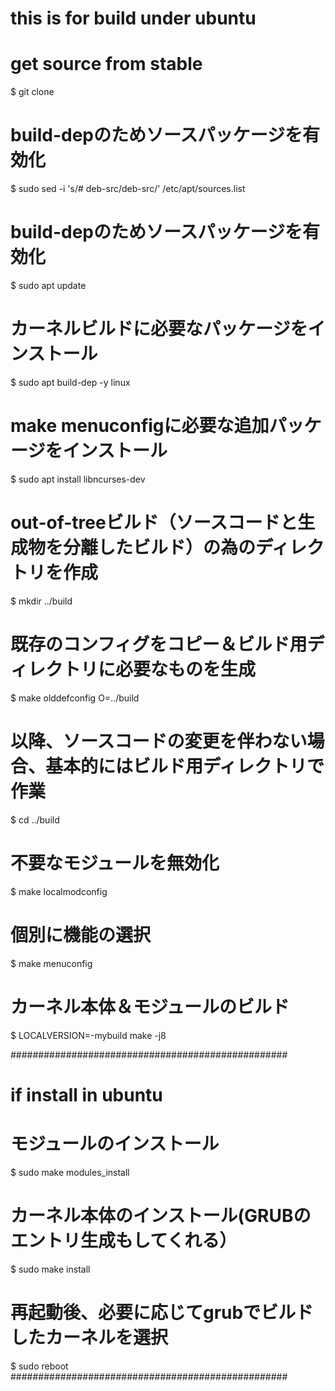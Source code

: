 # this is for build under ubuntu

# get source from stable
$ git clone

# build-depのためソースパッケージを有効化
$ sudo sed -i 's/# deb-src/deb-src/' /etc/apt/sources.list
# build-depのためソースパッケージを有効化
$ sudo apt update
# カーネルビルドに必要なパッケージをインストール
$ sudo apt build-dep -y linux
# make menuconfigに必要な追加パッケージをインストール
$ sudo apt install libncurses-dev

# out-of-treeビルド（ソースコードと生成物を分離したビルド）の為のディレクトリを作成
$ mkdir ../build
# 既存のコンフィグをコピー＆ビルド用ディレクトリに必要なものを生成
$ make olddefconfig O=../build
# 以降、ソースコードの変更を伴わない場合、基本的にはビルド用ディレクトリで作業
$ cd ../build
# 不要なモジュールを無効化
$ make localmodconfig
# 個別に機能の選択 
$ make menuconfig

# カーネル本体＆モジュールのビルド
$ LOCALVERSION=-mybuild make -j8

##################################################
# if install in ubuntu
# モジュールのインストール
$ sudo make modules_install
# カーネル本体のインストール(GRUBのエントリ生成もしてくれる）
$ sudo make install
# 再起動後、必要に応じてgrubでビルドしたカーネルを選択
$ sudo reboot
##################################################

